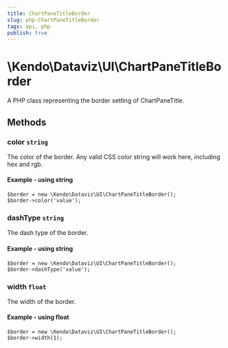 ```yaml
---
title: ChartPaneTitleBorder
slug: php-ChartPaneTitleBorder
tags: api, php
publish: true
---
```


# \Kendo\Dataviz\UI\ChartPaneTitleBorder

A PHP class representing the border setting of ChartPaneTitle.


## Methods

### color `string`

The color of the border. Any valid CSS color string will work here, including
hex and rgb.


#### Example - using string
    $border = new \Kendo\Dataviz\UI\ChartPaneTitleBorder();
    $border->color('value');

### dashType `string`

The dash type of the border.


#### Example - using string
    $border = new \Kendo\Dataviz\UI\ChartPaneTitleBorder();
    $border->dashType('value');

### width `float`

The width of the border.


#### Example - using float
    $border = new \Kendo\Dataviz\UI\ChartPaneTitleBorder();
    $border->width(1);

